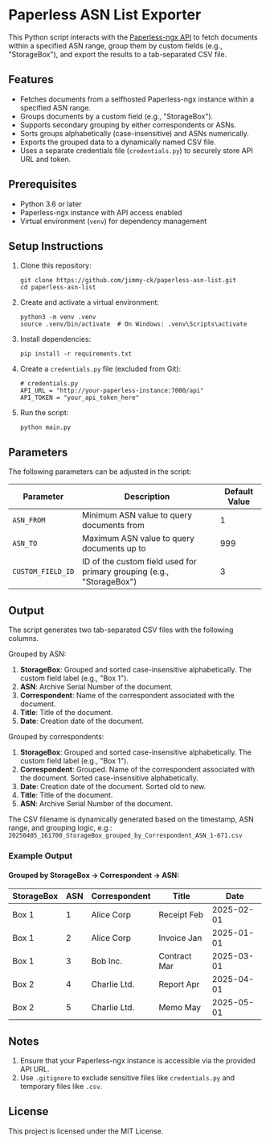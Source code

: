 # Paperless ASN List Exporter

This Python script interacts with the [Paperless-ngx API](https://docs.paperless-ngx.com/api/) to fetch documents within a specified ASN range, group them by custom fields (e.g., "StorageBox"), and export the results to a tab-separated CSV file.

## Features

- Fetches documents from a selfhosted Paperless-ngx instance within a specified ASN range.
- Groups documents by a custom field (e.g., "StorageBox").
- Supports secondary grouping by either correspondents or ASNs.
- Sorts groups alphabetically (case-insensitive) and ASNs numerically.
- Exports the grouped data to a dynamically named CSV file.
- Uses a separate credentials file (`credentials.py`) to securely store API URL and token.

## Prerequisites

- Python 3.6 or later
- Paperless-ngx instance with API access enabled
- Virtual environment (`venv`) for dependency management

## Setup Instructions

1. Clone this repository:
    ```
    git clone https://github.com/jimmy-ck/paperless-asn-list.git
    cd paperless-asn-list
    ```

2. Create and activate a virtual environment:
    ```
    python3 -m venv .venv
    source .venv/bin/activate  # On Windows: .venv\Scripts\activate
    ```

3. Install dependencies:
    ```
    pip install -r requirements.txt
    ```

4. Create a `credentials.py` file (excluded from Git):
    ```
    # credentials.py
    API_URL = "http://your-paperless-instance:7000/api"
    API_TOKEN = "your_api_token_here"
    ```

5. Run the script:
    ```
    python main.py
    ```

## Parameters

The following parameters can be adjusted in the script:

| Parameter                  | Description                                                                 | Default Value     |
|----------------------------|-----------------------------------------------------------------------------|-------------------|
| `ASN_FROM`                 | Minimum ASN value to query documents from                                   | 1                 |
| `ASN_TO`                   | Maximum ASN value to query documents up to                                  | 999               |
| `CUSTOM_FIELD_ID`          | ID of the custom field used for primary grouping (e.g., "StorageBox")       | 3                 |

## Output

The script generates two tab-separated CSV files with the following columns.

Grouped by ASN:
1. **StorageBox**: Grouped and sorted case-insensitive alphabetically. The custom field label (e.g., "Box 1").
2. **ASN**: Archive Serial Number of the document.
3. **Correspondent**: Name of the correspondent associated with the document.
4. **Title**: Title of the document.
5. **Date**: Creation date of the document.

Grouped by correspondents:
1. **StorageBox**: Grouped and sorted case-insensitive alphabetically. The custom field label (e.g., "Box 1").
2. **Correspondent**: Grouped. Name of the correspondent associated with the document. Sorted case-insensitive alphabetically.
3. **Date**: Creation date of the document. Sorted old to new.
4. **Title**: Title of the document.
5. **ASN**: Archive Serial Number of the document.

The CSV filename is dynamically generated based on the timestamp, ASN range, and grouping logic, e.g.:
    ```
    20250405_161700_StorageBox_grouped_by_Correspondent_ASN_1-671.csv
    ```

### Example Output

#### Grouped by StorageBox → Correspondent → ASN:
| StorageBox | ASN  | Correspondent  | Title         | Date       |
|----------|------|----------------|---------------|------------|
| Box 1    | 1    | Alice Corp     | Receipt Feb   | 2025-02-01 |
| Box 1    | 2    | Alice Corp     | Invoice Jan   | 2025-01-01 |
| Box 1    | 3    | Bob Inc.       | Contract Mar  | 2025-03-01 |
| Box 2    | 4    | Charlie Ltd.   | Report Apr    | 2025-04-01 |
| Box 2    | 5    | Charlie Ltd.   | Memo May      | 2025-05-01 |

## Notes

1. Ensure that your Paperless-ngx instance is accessible via the provided API URL.
2. Use `.gitignore` to exclude sensitive files like `credentials.py` and temporary files like `.csv`.

## License

This project is licensed under the MIT License.
